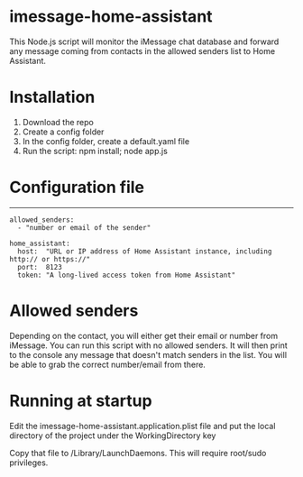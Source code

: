 # imessage-home-assistant
This Node.js script will monitor the iMessage chat database and forward any message coming from contacts in the allowed senders list to Home Assistant. 

# Installation

1. Download the repo
2. Create a config folder
3. In the config folder, create a default.yaml file
4. Run the script: npm install; node app.js

# Configuration file
---
    allowed_senders:
      - "number or email of the sender"
    
    home_assistant:
      host:  "URL or IP address of Home Assistant instance, including http:// or https://"
      port:  8123
      token: "A long-lived access token from Home Assistant"

# Allowed senders
Depending on the contact, you will either get their email or number from iMessage. You can run this script with no allowed senders. It will then print to the console any message that doesn't match senders in the list. You will be able to grab the correct number/email from there.

# Running at startup
Edit the imessage-home-assistant.application.plist file and put the local directory of the project under the WorkingDirectory key

Copy that file to /Library/LaunchDaemons. This will require root/sudo privileges.
